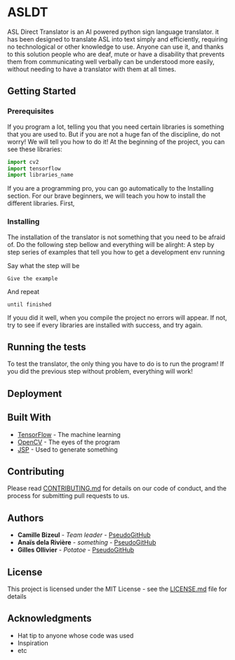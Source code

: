 # ASLDT
ASL Direct Translator is an AI powered python sign language translator.
it has been designed to translate ASL into text simply and efficiently, requiring no technological or other knowledge to use. Anyone can use it, and thanks to this solution people who are deaf, mute or have a disability that prevents them from communicating well verbally can be understood more easily, without needing to have a translator with them at all times.

## Getting Started

### Prerequisites
If you program a lot, telling you that you need certain libraries is something that you are used to. But if you are not a huge fan of the discipline, do not worry! We will tell you how to do it!
At the beginning of the project, you can see these libraries:
```python
import cv2
import tensorflow
import libraries_name
```
If you are a programming pro, you can go automatically to the Installing section. For our brave beginners, we will teach you how to install the different libraries.
First,

### Installing

The installation of the translator is not something that you need to be afraid of. Do the following step bellow and everything will be alirght: 
A step by step series of examples that tell you how to get a development env running

Say what the step will be

```
Give the example
```

And repeat

```
until finished
```

If youu did it well, when you compile the project no errors will appear.
If not, try to see if every libraries are installed with success, and try again.

## Running the tests

To test the translator, the only thing you have to do is to run the program! If you did the previous step without problem, everything will work!

## Deployment

## Built With

* [TensorFlow](https://www.tensorflow.org/) - The machine learning
* [OpenCV](https://opencv.org/) - The eyes of the program
* [JSP]() - Used to generate something

## Contributing

Please read [CONTRIBUTING.md](https://gist.github.com/PurpleBooth/b24679402957c63ec426) for details on our code of conduct, and the process for submitting pull requests to us.

## Authors

* **Camille Bizeul** - *Team leader* - [PseudoGitHub](https://github.com/PseudoGitHub)
* **Anaïs dela Rivière** - *something* - [PseudoGitHub](https://github.com/PseudoGitHub)
* **Gilles Ollivier** - *Potatoe* - [PseudoGitHub](https://github.com/PseudoGitHub)

## License

This project is licensed under the MIT License - see the [LICENSE.md](LICENSE.md) file for details

## Acknowledgments

* Hat tip to anyone whose code was used
* Inspiration
* etc

